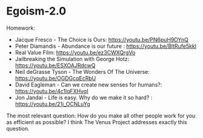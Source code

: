 # Egoism-2.0

Homework:
- Jacque Fresco - The Choice is Ours: https://youtu.be/PN6puH9DYnQ
- Peter Diamandis - Abundance is our future : https://youtu.be/BltRufe5kkI
- Real Value Film: https://youtu.be/ez3CWXQrgVo
- Jailbreaking the Simulation with George Hotz: https://youtu.be/ESXOAJRdcwQ
- Neil deGrasse Tyson - The Wonders Of The Universe: https://youtu.be/OGDGcqEcRbU
- David Eagleman - Can we create new senses for humans?: https://youtu.be/4c1lqFXHvqI
- Jon Jandai - Life is easy. Why do we make it so hard? : https://youtu.be/21j_OCNLuYg

The most relevant question: How do you make all other people work for you as efficient as possible? 
I think The Venus Project addresses exactly this question.
